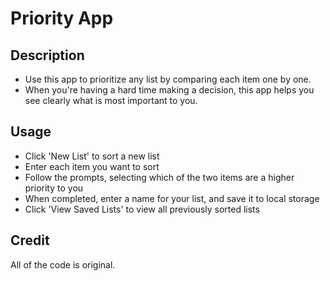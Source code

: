 # Priority App

## Description

* Use this app to prioritize any list by comparing each item one by one. 
* When you're having a hard time making a decision, this app helps you see clearly what is most important to you.

## Usage

* Click 'New List' to sort a new list
* Enter each item you want to sort
* Follow the prompts, selecting which of the two items are a higher priority to you
* When completed, enter a name for your list, and save it to local storage
* Click 'View Saved Lists' to view all previously sorted lists

## Credit

All of the code is original.